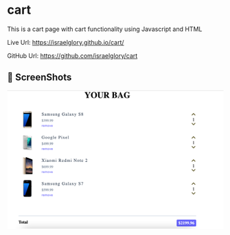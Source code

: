 # cart
This is a cart page with cart functionality using Javascript and HTML


Live Url: https://israelglory.github.io/cart/

GitHub Url: https://github.com/israelglory/cart

## 📸 ScreenShots
<img src="ss/first.png" width="600">
